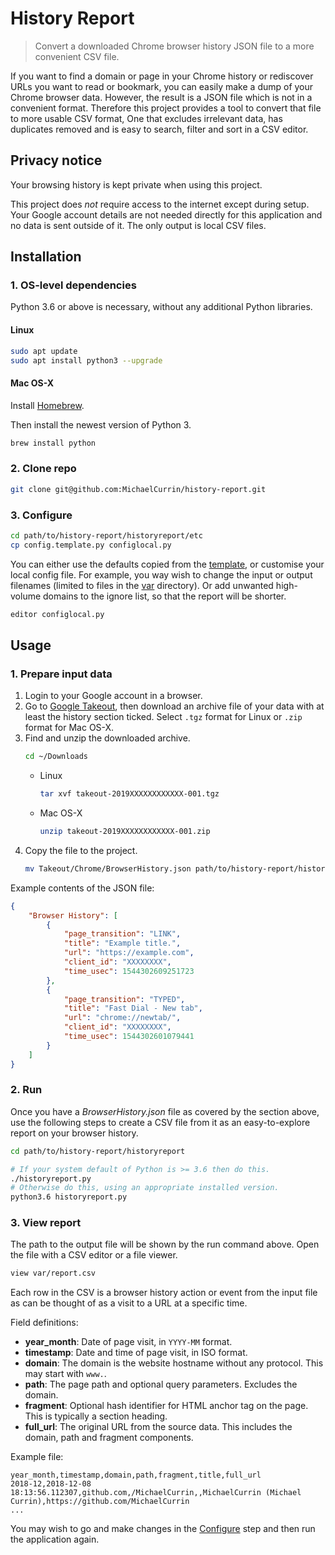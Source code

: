 # History Report
> Convert a downloaded Chrome browser history JSON file to a more convenient CSV file.

If you want to find a domain or page in your Chrome history or rediscover URLs you want to read or bookmark, you can easily make a dump of your Chrome browser data. However, the result is a JSON file which is not in a convenient format. Therefore this project provides a tool to convert that file to more usable CSV format, One that excludes irrelevant data, has duplicates removed and is easy to search, filter and sort in a CSV editor.


## Privacy notice

Your browsing history is kept private when using this project. 

This project does *not* require access to the internet except during setup. Your Google account details are not needed directly for this application and no data is sent outside of it. The only output is local CSV files.
 

## Installation

### 1. OS-level dependencies


Python 3.6 or above is necessary, without any additional Python libraries. 


#### Linux

```bash
sudo apt update
sudo apt install python3 --upgrade
```

#### Mac OS-X

Install [Homebrew](https://brew.sh/).

Then install the newest version of Python 3.

```bash
brew install python
```


### 2. Clone repo

```bash
git clone git@github.com:MichaelCurrin/history-report.git
```

### 3. Configure

```bash
cd path/to/history-report/historyreport/etc
cp config.template.py configlocal.py
```

You can either use the defaults copied from the [template](historyreport/etc/config.template.py), or customise your local config file. For example, you way wish to change the input or output filenames (limited to files in the [var](historyreport/var) directory). Or add unwanted high-volume domains to the ignore list, so that the report will be shorter.

```bash
editor configlocal.py 
```


## Usage

### 1. Prepare input data

1. Login to your Google account in a browser.
2. Go to [Google Takeout](https://takeout.google.com/settings/takeout), then download an archive file of your data with at least the history section ticked. Select `.tgz` format for Linux or `.zip` format for Mac OS-X.
3. Find and unzip the downloaded archive.
    ```bash
    cd ~/Downloads
    ```
    - Linux
        ```bash
        tar xvf takeout-2019XXXXXXXXXXXX-001.tgz
        ```
    - Mac OS-X
        ```bash
        unzip takeout-2019XXXXXXXXXXXX-001.zip
        ```
4. Copy the file to the project.
    ```bash
    mv Takeout/Chrome/BrowserHistory.json path/to/history-report/historyreport/var/
    ```

Example contents of the JSON file:

```json
{
    "Browser History": [
        {
            "page_transition": "LINK",
            "title": "Example title.",
            "url": "https://example.com",
            "client_id": "XXXXXXXX",
            "time_usec": 1544302609251723
        },
        {
            "page_transition": "TYPED",
            "title": "Fast Dial - New tab",
            "url": "chrome://newtab/",
            "client_id": "XXXXXXXX",
            "time_usec": 1544302601079441
        }
    ]
}
```

### 2. Run

Once you have a _BrowserHistory.json_ file as covered by the section above, use the following steps to create a CSV file from it as an easy-to-explore report on your browser history.

```bash
cd path/to/history-report/historyreport
```


```bash
# If your system default of Python is >= 3.6 then do this.
./historyreport.py
# Otherwise do this, using an appropriate installed version.
python3.6 historyreport.py
```

### 3. View report

The path to the output file will be shown by the run command above. Open the file with a CSV editor or a file viewer.

```bash
view var/report.csv
```

Each row in the CSV is a browser history action or event from the input file as can be thought of as a visit to a URL at a specific time.

Field definitions:

- **year_month**: Date of page visit, in `YYYY-MM` format.
- **timestamp**: Date and time of page visit, in ISO format.
- **domain**: The domain is the website hostname without any protocol. This may start with `www.`.
- **path**: The page path and optional query parameters. Excludes the domain.
- **fragment**: Optional hash identifier for HTML anchor tag on the page. This is typically a section heading.
- **full_url**: The original URL from the source data. This includes the domain, path and fragment components.

Example file:

```csv
year_month,timestamp,domain,path,fragment,title,full_url
2018-12,2018-12-08 18:13:56.112307,github.com,/MichaelCurrin,,MichaelCurrin (Michael Currin),https://github.com/MichaelCurrin
...
```

You may wish to go and make changes in the [Configure](#3-configure) step and then run the application again.

